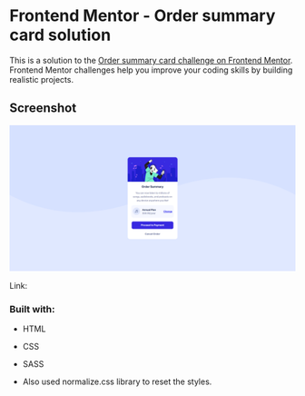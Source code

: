 # Frontend Mentor - Order summary card solution

This is a solution to the [Order summary card challenge on Frontend Mentor](https://www.frontendmentor.io/challenges/order-summary-component-QlPmajDUj). Frontend Mentor challenges help you improve your coding skills by building realistic projects. 

## Screenshot

![](/Frontend-Mentor-Order-summary-card.png)

Link:

### Built with:

- HTML
- CSS
- SASS

- Also used normalize.css library to reset the styles.

